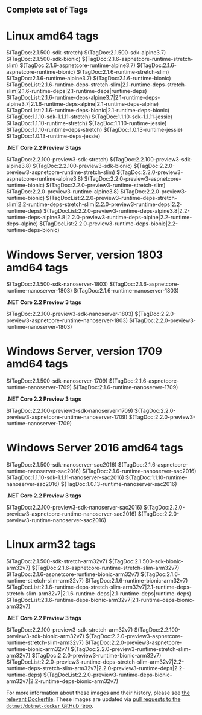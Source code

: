 ## Complete set of Tags

# Linux amd64 tags

$(TagDoc:2.1.500-sdk-stretch)
$(TagDoc:2.1.500-sdk-alpine3.7)
$(TagDoc:2.1.500-sdk-bionic)
$(TagDoc:2.1.6-aspnetcore-runtime-stretch-slim)
$(TagDoc:2.1.6-aspnetcore-runtime-alpine3.7)
$(TagDoc:2.1.6-aspnetcore-runtime-bionic)
$(TagDoc:2.1.6-runtime-stretch-slim)
$(TagDoc:2.1.6-runtime-alpine3.7)
$(TagDoc:2.1.6-runtime-bionic)
$(TagDocList:2.1.6-runtime-deps-stretch-slim|2.1-runtime-deps-stretch-slim|2.1.6-runtime-deps|2.1-runtime-deps|runtime-deps)
$(TagDocList:2.1.6-runtime-deps-alpine3.7|2.1-runtime-deps-alpine3.7|2.1.6-runtime-deps-alpine|2.1-runtime-deps-alpine)
$(TagDocList:2.1.6-runtime-deps-bionic|2.1-runtime-deps-bionic)
$(TagDoc:1.1.10-sdk-1.1.11-stretch)
$(TagDoc:1.1.10-sdk-1.1.11-jessie)
$(TagDoc:1.1.10-runtime-stretch)
$(TagDoc:1.1.10-runtime-jessie)
$(TagDoc:1.1.10-runtime-deps-stretch)
$(TagDoc:1.0.13-runtime-jessie)
$(TagDoc:1.0.13-runtime-deps-jessie)

**.NET Core 2.2 Preview 3 tags**

$(TagDoc:2.2.100-preview3-sdk-stretch)
$(TagDoc:2.2.100-preview3-sdk-alpine3.8)
$(TagDoc:2.2.100-preview3-sdk-bionic)
$(TagDoc:2.2.0-preview3-aspnetcore-runtime-stretch-slim)
$(TagDoc:2.2.0-preview3-aspnetcore-runtime-alpine3.8)
$(TagDoc:2.2.0-preview3-aspnetcore-runtime-bionic)
$(TagDoc:2.2.0-preview3-runtime-stretch-slim)
$(TagDoc:2.2.0-preview3-runtime-alpine3.8)
$(TagDoc:2.2.0-preview3-runtime-bionic)
$(TagDocList:2.2.0-preview3-runtime-deps-stretch-slim|2.2-runtime-deps-stretch-slim|2.2.0-preview3-runtime-deps|2.2-runtime-deps)
$(TagDocList:2.2.0-preview3-runtime-deps-alpine3.8|2.2-runtime-deps-alpine3.8|2.2.0-preview3-runtime-deps-alpine|2.2-runtime-deps-alpine)
$(TagDocList:2.2.0-preview3-runtime-deps-bionic|2.2-runtime-deps-bionic)

# Windows Server, version 1803 amd64 tags

$(TagDoc:2.1.500-sdk-nanoserver-1803)
$(TagDoc:2.1.6-aspnetcore-runtime-nanoserver-1803)
$(TagDoc:2.1.6-runtime-nanoserver-1803)

**.NET Core 2.2 Preview 3 tags**

$(TagDoc:2.2.100-preview3-sdk-nanoserver-1803)
$(TagDoc:2.2.0-preview3-aspnetcore-runtime-nanoserver-1803)
$(TagDoc:2.2.0-preview3-runtime-nanoserver-1803)

# Windows Server, version 1709 amd64 tags

$(TagDoc:2.1.500-sdk-nanoserver-1709)
$(TagDoc:2.1.6-aspnetcore-runtime-nanoserver-1709)
$(TagDoc:2.1.6-runtime-nanoserver-1709)

**.NET Core 2.2 Preview 3 tags**

$(TagDoc:2.2.100-preview3-sdk-nanoserver-1709)
$(TagDoc:2.2.0-preview3-aspnetcore-runtime-nanoserver-1709)
$(TagDoc:2.2.0-preview3-runtime-nanoserver-1709)

# Windows Server 2016 amd64 tags

$(TagDoc:2.1.500-sdk-nanoserver-sac2016)
$(TagDoc:2.1.6-aspnetcore-runtime-nanoserver-sac2016)
$(TagDoc:2.1.6-runtime-nanoserver-sac2016)
$(TagDoc:1.1.10-sdk-1.1.11-nanoserver-sac2016)
$(TagDoc:1.1.10-runtime-nanoserver-sac2016)
$(TagDoc:1.0.13-runtime-nanoserver-sac2016)

**.NET Core 2.2 Preview 3 tags**

$(TagDoc:2.2.100-preview3-sdk-nanoserver-sac2016)
$(TagDoc:2.2.0-preview3-aspnetcore-runtime-nanoserver-sac2016)
$(TagDoc:2.2.0-preview3-runtime-nanoserver-sac2016)

# Linux arm32 tags

$(TagDoc:2.1.500-sdk-stretch-arm32v7)
$(TagDoc:2.1.500-sdk-bionic-arm32v7)
$(TagDoc:2.1.6-aspnetcore-runtime-stretch-slim-arm32v7)
$(TagDoc:2.1.6-aspnetcore-runtime-bionic-arm32v7)
$(TagDoc:2.1.6-runtime-stretch-slim-arm32v7)
$(TagDoc:2.1.6-runtime-bionic-arm32v7)
$(TagDocList:2.1.6-runtime-deps-stretch-slim-arm32v7|2.1-runtime-deps-stretch-slim-arm32v7|2.1.6-runtime-deps|2.1-runtime-deps|runtime-deps)
$(TagDocList:2.1.6-runtime-deps-bionic-arm32v7|2.1-runtime-deps-bionic-arm32v7)

**.NET Core 2.2 Preview 3 tags**

$(TagDoc:2.2.100-preview3-sdk-stretch-arm32v7)
$(TagDoc:2.2.100-preview3-sdk-bionic-arm32v7)
$(TagDoc:2.2.0-preview3-aspnetcore-runtime-stretch-slim-arm32v7)
$(TagDoc:2.2.0-preview3-aspnetcore-runtime-bionic-arm32v7)
$(TagDoc:2.2.0-preview3-runtime-stretch-slim-arm32v7)
$(TagDoc:2.2.0-preview3-runtime-bionic-arm32v7)
$(TagDocList:2.2.0-preview3-runtime-deps-stretch-slim-arm32v7|2.2-runtime-deps-stretch-slim-arm32v7|2.2.0-preview3-runtime-deps|2.2-runtime-deps)
$(TagDocList:2.2.0-preview3-runtime-deps-bionic-arm32v7|2.2-runtime-deps-bionic-arm32v7)

For more information about these images and their history, please see [the relevant Dockerfile](https://github.com/dotnet/dotnet-docker/search?utf8=%E2%9C%93&q=FROM&type=Code). These images are updated via [pull requests to the `dotnet/dotnet-docker` GitHub repo](https://github.com/dotnet/dotnet-docker/pulls).
